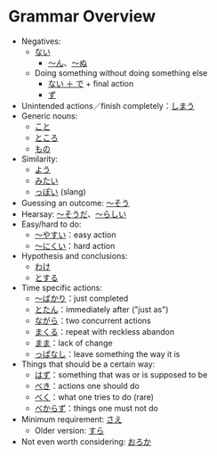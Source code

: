 # Grammar Overview

- Negatives: 
	- [ない](ない)
		- [～ん](・ん)、[～ぬ](・ぬ)
	- Doing something without doing something else
		- [ない ＋ で](・ください) + final action
		- [ず](・ず)
- Unintended actions／finish completely：[しまう](・しまう)
- Generic nouns:
	- [こと](こと)
	- [ところ](ところ)
	- [もの](もの)
- Similarity:
	- [よう](よう)
	- [みたい](みたい)
	- [っぽい](・っぽい) (slang)
- Guessing an outcome: [～そう](・そう)
- Hearsay: [～そうだ](・そうだ)、[～らしい](・らしい)
- Easy/hard to do:
	- [～やすい](・やすい)：easy action
	- [～にくい](・にくい)：hard action
- Hypothesis and conclusions:
	- [わけ](わけ)
	- [とする](とする)
- Time specific actions:
	- [～ばかり](・ばかり)：just completed
	- [とたん](とたん)：immediately after ("just as")
	- [ながら](ながら)：two concurrent actions
	- [まくる](まくる)：repeat with reckless abandon
	- [まま](まま)：lack of change
	- [っぱなし](っぱなし)：leave something the way it is
- Things that should be a certain way:
	- [はず](はず)：something that was or is supposed to be
	- [べき](べき)：actions one should do
	- [べく](べく)：what one tries to do (rare)
	- [べからず](べからず)：things one must not do
- Minimum requirement: [さえ](・さえ)
	- Older version: [すら](・すら)
- Not even worth considering: [おろか](おろか)